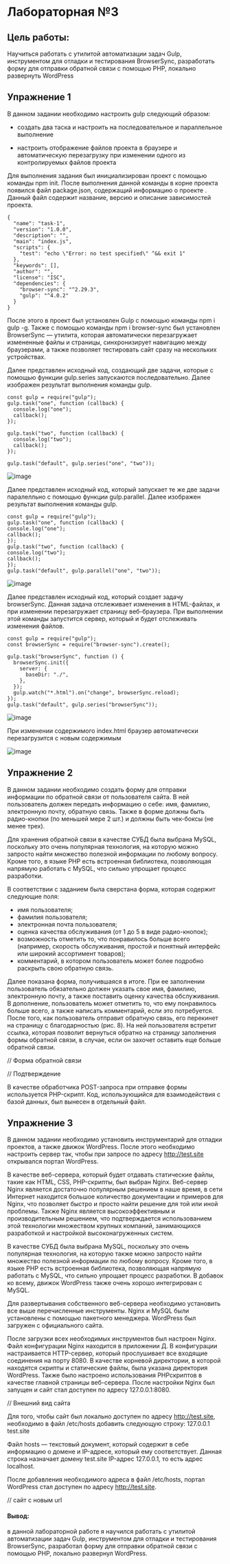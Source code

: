 # Лабораторная №3

## Цель работы:
Научиться работать с утилитой автоматизации задач Gulp, инструментом для отладки и тестирования BrowserSync, разработать форму для отправки обратной связи с помощью PHP, локально развернуть WordPress

## Упражнение 1

В данном задании необходимо настроить gulp следующий образом:

- создать два таска и настроить на последовательное и параллельное выполнение

- настроить отображение файлов проекта в браузере и автоматическую перезагрузку при изменении одного из контролируемых файлов проекта

Для выполнения задания был инициализирован проект с помощью команды npm
init. После выполнения данной команды в корне проекта появился файл package.json,
содержащий информацию о проекте . Данный файл содержит название, версию и описание зависимостей проекта.

```
{
  "name": "task-1",
  "version": "1.0.0",
  "description": "",
  "main": "index.js",
  "scripts": {
    "test": "echo \"Error: no test specified\" ^&& exit 1"
  },
  "keywords": [],
  "author": "",
  "license": "ISC",
  "dependencies": {
    "browser-sync": "^2.29.3",
    "gulp": "^4.0.2"
  }
}
```

После этого в проект был установлен Gulp с помощью команды npm i gulp -g. Также с помощью команды npm i browser-sync был установлен BrowserSync — утилита, которая автоматически перезагружает измененные файлы и страницы, синхронизирует навигацию между браузерами, а также позволяет тестировать сайт сразу на нескольких устройствах.

Далее представлен исходный код, создающий две задачи, которые с помощью функции gulp.series запускаются последовательно. Далее изображен результат выполнения команды gulp.

```
const gulp = require("gulp");
gulp.task("one", function (callback) {
  console.log("one");
  callback();
});

gulp.task("two", function (callback) {
  console.log("two");
  callback();
});

gulp.task("default", gulp.series("one", "two"));
```

![image](https://github.com/user-attachments/assets/e8c7eee0-9a48-4b34-bf9b-551872220857)


Далее представлен исходный код, который запускает те же две задачи
паралелльно с помощью функции gulp.parallel. Далее изображен результат выполнения команды gulp.

```
const gulp = require("gulp");
gulp.task("one", function (callback) {
console.log("one");
callback();
});
gulp.task("two", function (callback) {
console.log("two");
callback();
});
gulp.task("default", gulp.parallel("one", "two"));
```

![image](https://github.com/user-attachments/assets/08de1f39-2e7a-482f-bc67-41148cf4ae29)


Далее представлен исходный код, который создает задачу browserSync.
Данная задача отслеживает изменения в HTML-файлах, и при изменении перезагружает страницу веб-браузера. При выполнении этой команды запустится сервер,
который и будет отслеживать изменения файлов.

```
const gulp = require("gulp");
const browserSync = require("browser-sync").create();

gulp.task("browserSync", function () {
  browserSync.init({
    server: {
      baseDir: "./",
    },
  });
  gulp.watch("*.html").on("change", browserSync.reload);
});
gulp.task("default", gulp.series("browserSync"));
```

![image](https://github.com/user-attachments/assets/a97e646c-688f-4c9c-8971-dfb8396d61dc)


При изменении содержимого index.html браузер автоматически перезагрузится
с новым содержимым

![image](https://github.com/user-attachments/assets/c1f59192-2155-475c-90f0-adae92a5f323)

## Упражнение 2

В данном задании необходимо создать форму для отправки информации по обратной связи от пользователя сайта. В ней пользователь должен передать информацию о себе: имя, фамилию, электронную почту, обратную связь. Также в форме должны быть радио-кнопки (по меньшей мере 2 шт.) и должны быть чек-боксы (не менее трех).

Для хранения обратной связи в качестве СУБД была выбрана MySQL, поскольку это очень популярная технология, на которую можно запросто найти множество полезной информации по любому вопросу. Кроме того, в языке PHP есть встроенная библиотека, позволяющая напрямую работать с MySQL, что сильно упрощает процесс разработки.

В соответствии с заданием была сверстана форма, которая содержит следующие поля:
- имя пользователя;
- фамилия пользователя;
- электронная почта пользователя;
- оценка качества обслуживания (от 1 до 5 в виде радио-кнопок);
- возможность отметить то, что понравилось больше всего (например, скорость обслуживания, простой и понятный интерфейс или широкий ассортимент товаров);
- комментарий, в котором пользователь может более подробно раскрыть свою обратную связь.

Далее показана форма, получившаяся в итоге. При ее заполнении пользователь обязательно должен указать свое имя, фамилию, электронную почту, а также поставить оценку качества обслуживания. В дополнение, пользователь может отметить то, что ему понравилось больше всего, а также написать комментарий, если это потребуется. После того, как пользователь отправит обратную связь, его перекинет на страницу с благодарностью (рис. 8). На ней пользователя встретит ссылка, которая позволит вернуться обратно на страницу заполнения формы обратной связи, в случае, если он захочет оставить еще больше обратной связи.

// Форма обратной связи

// Подтверждение

В качестве обработчика POST-запроса при отправке формы используется PHP-скрипт. Код, использующийся для взаимодействия с базой данных, был вынесен в отдельный файл.

## Упражнение 3

В данном задании необходимо установить инструментарий для отладки проектов, а также движок WordPress. После этого необходимо настроить сервер так, чтобы при запросе по адресу http://test.site открывался портал WordPress.

В качестве веб-сервера, который будет отдавать статические файлы, такие как HTML, CSS, PHP-скрипты, был выбран Nginx. Веб-сервер Nginx является достаточно популярным решением в наше время, в сети Интернет находится большое количество документации и примеров для Nginx, что позволяет быстро и просто найти решение для той или иной проблемы. Также Nginx является высокоэффективным и производительным решением, что подтверждается использованием этой технологии множеством крупных компаний, занимающихся разработкой и настройкой высоконагруженных систем.

В качестве СУБД была выбрана MySQL, поскольку это очень популярная технология, на которую также можно запросто найти множество полезной информации по любому вопросу. Кроме того, в языке PHP есть встроенная библиотека, позволяющая напрямую работать с MySQL, что сильно упрощает процесс разработки. В добавок ко всему, движок WordPress также очень хорошо интегрирован с MySQL.

Для развертывания собственного веб-сервера необходимо установить все выше перечисленные инструменты. Nginx и MySQL были установлены с помощью пакетного менеджера. WordPress был загружен с официального сайта.

После загрузки всех необходимых инструментов был настроен Nginx. Файл конфигурации Nginx находится в приложении Д. В конфигурации настраивается HTTP-сервер, который прослушивает все входящие соединения на порту 8080. В качестве корневой директории, в которой находятся скрипты и статические файлы, была указана директория WordPress. Также было настроено использования PHPскриптов в качестве главной страницы веб-сервера. После настройки Nginx был запущен и сайт стал доступен по адресу 127.0.0.1:8080.

// Внешний вид сайта

Для того, чтобы сайт был локально доступен по адресу http://test.site, необходимо в файл /etc/hosts добавить следующую строку:
127.0.0.1    test.site

Файл hosts — текстовый документ, который содержит в себе информацию о домене и IP-адресе, который ему соответствует. Данная строка назначает домену test.site IP-адрес 127.0.0.1, то есть адрес localhost.

После добавления необходимого адреса в файл /etc/hosts, портал WordPress
стал доступен по адресу http://test.site.

// сайт с новым url

#### Вывод:
в данной лабораторной работе я научился работать с утилитой автоматизации задач Gulp, инструментом для отладки и тестирования BrowserSync, разработал форму для отправки обратной связи с помощью PHP, локально развернул WordPress.
